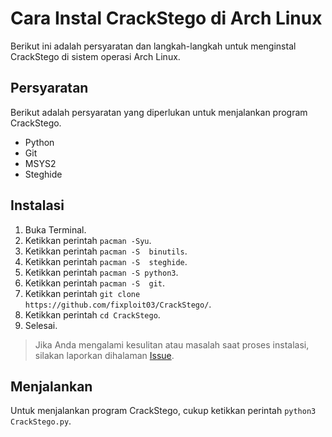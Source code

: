# Cara Instal CrackStego di Arch Linux 

Berikut ini adalah persyaratan dan langkah-langkah untuk menginstal CrackStego di sistem operasi Arch Linux.

## Persyaratan 

Berikut adalah persyaratan yang diperlukan untuk menjalankan program CrackStego.

- Python
- Git
- MSYS2
- Steghide

## Instalasi  

1. Buka Terminal.
2. Ketikkan perintah `pacman -Syu`.
3. Ketikkan perintah `pacman -S  binutils`.
4. Ketikkan perintah `pacman -S  steghide`.
5. Ketikkan perintah `pacman -S python3`.
6. Ketikkan perintah `pacman -S  git`.
7. Ketikkan perintah `git clone https://github.com/fixploit03/CrackStego/`.
8. Ketikkan perintah `cd CrackStego`.
9. Selesai.

> Jika Anda mengalami kesulitan atau masalah saat proses instalasi, silakan laporkan dihalaman [Issue](https://github.com/fixploit03/CrackStego/issues).

## Menjalankan

Untuk menjalankan program CrackStego, cukup ketikkan perintah `python3 CrackStego.py`.
